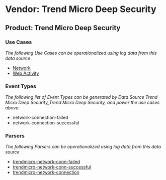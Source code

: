 Vendor: Trend Micro Deep Security
=================================
Product: Trend Micro Deep Security
----------------------------------

### Use Cases

_The following Use Cases can be operationalized using log data from this data source_

* [Network](../UseCases/usecase_network.md)
* [Web Activity](../UseCases/usecase_web_activity.md)


### Event Types

_The following list of Event Types can be generated by Data Source Trend Micro Deep Security_Trend Micro Deep Security, and power the use cases above:_

- network-connection-failed
- network-connection-successful


### Parsers

_The following Parsers can be operationalized using log data from this data source_

* [trendmicro-network-conn-failed](../Parsers/parserContent_trendmicro-network-conn-failed.md)
* [trendmicro-network-conn-successful](../Parsers/parserContent_trendmicro-network-conn-successful.md)
* [trendmicro-network-connection](../Parsers/parserContent_trendmicro-network-connection.md)
